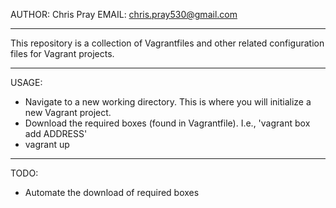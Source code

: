 AUTHOR: Chris Pray
EMAIL: chris.pray530@gmail.com

---

This repository is a collection of Vagrantfiles and other related
configuration files for Vagrant projects.

---

USAGE:

- Navigate to a new working directory.  This is where you will initialize
a new Vagrant project.
- Download the required boxes (found in Vagrantfile).
I.e., 'vagrant box add ADDRESS'
- vagrant up

---

TODO:

- Automate the download of required boxes

